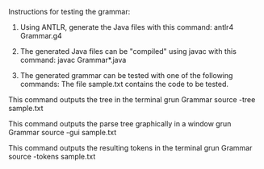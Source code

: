 Instructions for testing the grammar:

1) Using ANTLR, generate the Java files with this command:
antlr4 Grammar.g4

2) The generated Java files can be "compiled" using javac with this command:
javac Grammar*.java

3) The generated grammar can be tested with one of the following commands:
The file sample.txt contains the code to be tested.

This command outputs the tree in the terminal
grun Grammar source -tree sample.txt

This command outputs the parse tree graphically in a window
grun Grammar source -gui sample.txt

This command outputs the resulting tokens in the terminal
grun Grammar source -tokens sample.txt

